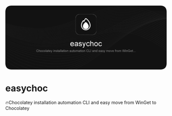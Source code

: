 ![easychoc](https://raw.githubusercontent.com/binary-blazer/repo-svgs/main/out/easychoc/image.svg)



























# easychoc
🔥Chocolatey installation automation CLI and easy move from WinGet to Chocolatey
